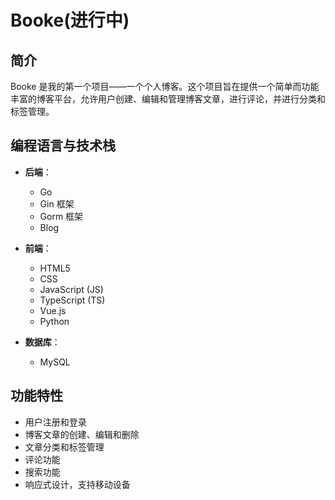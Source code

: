 # Booke(进行中)

## 简介

Booke 是我的第一个项目——一个个人博客。这个项目旨在提供一个简单而功能丰富的博客平台，允许用户创建、编辑和管理博客文章，进行评论，并进行分类和标签管理。

## 编程语言与技术栈

- **后端**：
  - Go
  - Gin 框架
  - Gorm 框架
  - Blog
  
- **前端**：
  - HTML5
  - CSS
  - JavaScript (JS)
  - TypeScript (TS)
  - Vue.js
  - Python
  
- **数据库**：
  - MySQL

## 功能特性

- 用户注册和登录
- 博客文章的创建、编辑和删除
- 文章分类和标签管理
- 评论功能
- 搜索功能
- 响应式设计，支持移动设备






